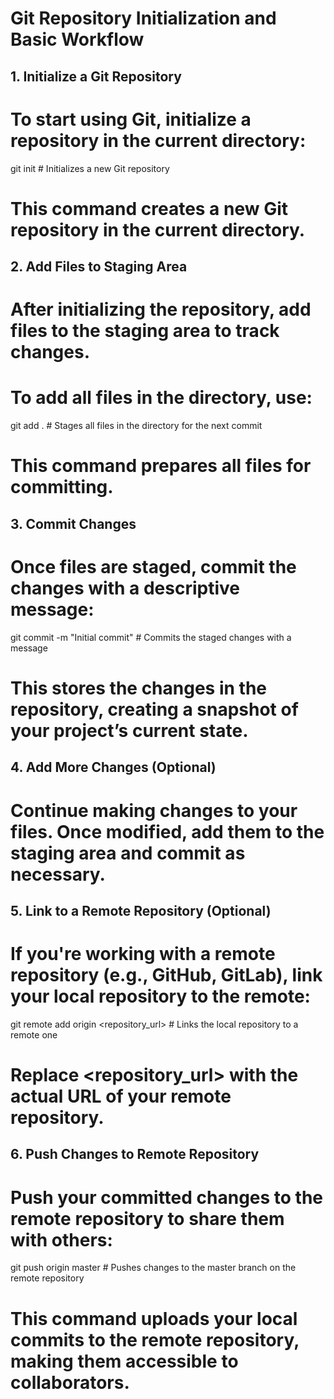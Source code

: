 # Git Repository Initialization and Basic Workflow

## 1. Initialize a Git Repository
# To start using Git, initialize a repository in the current directory:
git init  # Initializes a new Git repository

# This command creates a new Git repository in the current directory.

## 2. Add Files to Staging Area
# After initializing the repository, add files to the staging area to track changes.
# To add all files in the directory, use:
git add .  # Stages all files in the directory for the next commit

# This command prepares all files for committing.

## 3. Commit Changes
# Once files are staged, commit the changes with a descriptive message:
git commit -m "Initial commit"  # Commits the staged changes with a message

# This stores the changes in the repository, creating a snapshot of your project’s current state.

## 4. Add More Changes (Optional)
# Continue making changes to your files. Once modified, add them to the staging area and commit as necessary.

## 5. Link to a Remote Repository (Optional)
# If you're working with a remote repository (e.g., GitHub, GitLab), link your local repository to the remote:
git remote add origin <repository_url>  # Links the local repository to a remote one

# Replace <repository_url> with the actual URL of your remote repository.

## 6. Push Changes to Remote Repository
# Push your committed changes to the remote repository to share them with others:
git push origin master  # Pushes changes to the master branch on the remote repository

# This command uploads your local commits to the remote repository, making them accessible to collaborators.
